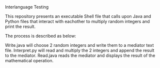 Interlanguage Testing

This repository presents an executable Shell file that calls upon Java and Python files that
interact with eachother to multiply random integers and print the result.

The process is described as below:

Write.java will choose 2 random integers and write them to a mediator text file.
Interpret.py will read and multiply the 2 integers and append the result to the mediator.
Read.java reads the mediator and displays the result of the mathematical operation.

